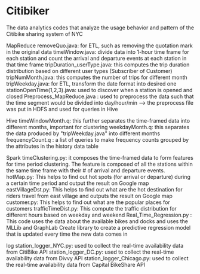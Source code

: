 Citibiker
=========


The data analytics codes that analyze the usage behavior and pattern of the Citibike sharing system of NYC

MapReduce
	removeQuo.java: for ETL, such as removing the quotation mark in the original data
	timeWindow.java: divide data into 1-hour time frame for each station and count the arrival and departure events at each station in that time frame
	tripDuration_userType.java: this computes the trip duration distribution based on different user types (Subscriber of Customer)
	tripNumMonth.java: this computes the number of trips for different month
	tripWeekday.java: for ETL, transform the date format into desired one
	stationOpenTime(1,2,3).java: used to discover when a station is opened and closed
	Preprocess_MapReduce.java : used to preprocess the data such that the time segment would be divided into day/hour/min —> the preprocess file was put in HDFS and used for queries in Hive

Hive 
	timeWindowMonth.q: this further separates the time-framed data into different months, important for clustering
	weekdayMonth.q: this separates the data produced by "tripWeekday.java" into different months
	frequencyCount.q : a list of queries to make frequency counts grouped by the attributes in the history data table

Spark
	timeClustering.py: it composes the time-framed data to form features for time period clustering. The feature is composed of all the stations within the same time frame with their # of arrival and departure events.
	hotMap.py: This helps to find out hot spots (for arrival or departure) during a certain time period and output the result on Google map
	eastVillageDst.py: This helps to find out what are the hot destination for riders travel from east village and outputs the result on Google map
	customer.py: This helps to find out what are the popular places for customers
	trafficTimeDist.py: This compute the traffic distribution for different hours based on weekday and weekend
	Real_Time_Regression.py : This code uses the data about the available bikes and docks and uses the MLLib and GraphLab Create library to create a predictive regression model that is updated every time the new data comes in

log
	station_logger_NYC.py: used to collect the real-time availability data from CitiBike API
	station_logger_DC.py: used to collect the real-time availability data from Divvy API
	station_logger_Chicago.py: used to collect the real-time availability data from Capital BikeShare API
